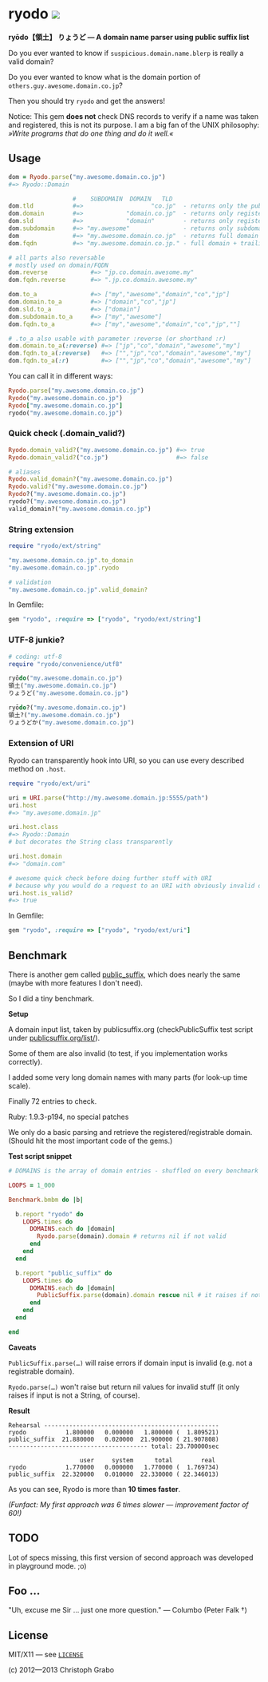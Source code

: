 # ryodo [![](https://secure.travis-ci.org/asaaki/ryodo.png)](http://travis-ci.org/asaaki/ryodo)

**ryōdo【領土】 りょうど — A domain name parser using public suffix list**

Do you ever wanted to know if `suspicious.domain.name.blerp` is really a valid domain?

Do you ever wanted to know what is the domain portion of `others.guy.awesome.domain.co.jp`?

Then you should try `ryodo` and get the answers!

Notice: This gem **does not** check DNS records to verify if a name was taken and registered, this is not its purpose.
I am a big fan of the UNIX philosophy: *»Write programs that do one thing and do it well.«*


## Usage

```ruby
dom = Ryodo.parse("my.awesome.domain.co.jp")
#=> Ryodo::Domain

                  #    SUBDOMAIN  DOMAIN   TLD
dom.tld           #=>                   "co.jp"  - returns only the public suffix
dom.domain        #=>            "domain.co.jp"  - returns only registered/registrable domain
dom.sld           #=>            "domain"        - returns only registered/registrable domain name w/o TLD
dom.subdomain     #=> "my.awesome"               - returns only subdomain parts
dom               #=> "my.awesome.domain.co.jp"  - returns full domain string
dom.fqdn          #=> "my.awesome.domain.co.jp." - full domain + trailing dot

# all parts also reversable
# mostly used on domain/FQDN
dom.reverse            #=> "jp.co.domain.awesome.my"
dom.fqdn.reverse       #=> ".jp.co.domain.awesome.my"

dom.to_a               #=> ["my","awesome","domain","co","jp"]
dom.domain.to_a        #=> ["domain","co","jp"]
dom.sld.to_a           #=> ["domain"]
dom.subdomain.to_a     #=> ["my","awesome"]
dom.fqdn.to_a          #=> ["my","awesome","domain","co","jp",""]

# .to_a also usable with parameter :reverse (or shorthand :r)
dom.domain.to_a(:reverse) #=> ["jp","co","domain","awesome","my"]
dom.fqdn.to_a(:reverse)   #=> ["","jp","co","domain","awesome","my"]
dom.fqdn.to_a(:r)         #=> ["","jp","co","domain","awesome","my"]
```

You can call it in different ways:

```ruby
Ryodo.parse("my.awesome.domain.co.jp")
Ryodo("my.awesome.domain.co.jp")
Ryodo["my.awesome.domain.co.jp"]
ryodo("my.awesome.domain.co.jp")
```


### Quick check (.domain_valid?)

```ruby
Ryodo.domain_valid?("my.awesome.domain.co.jp") #=> true
Ryodo.domain_valid?("co.jp")                   #=> false

# aliases
Ryodo.valid_domain?("my.awesome.domain.co.jp")
Ryodo.valid?("my.awesome.domain.co.jp")
Ryodo?("my.awesome.domain.co.jp")
ryodo?("my.awesome.domain.co.jp")
valid_domain?("my.awesome.domain.co.jp")
```


### String extension

```ruby
require "ryodo/ext/string"

"my.awesome.domain.co.jp".to_domain
"my.awesome.domain.co.jp".ryodo

# validation
"my.awesome.domain.co.jp".valid_domain?
```

In Gemfile:

```ruby
gem "ryodo", :require => ["ryodo", "ryodo/ext/string"]
```


### UTF-8 junkie?

```ruby
# coding: utf-8
require "ryodo/convenience/utf8"

ryōdo("my.awesome.domain.co.jp")
領土("my.awesome.domain.co.jp")
りょうど("my.awesome.domain.co.jp")

ryōdo?("my.awesome.domain.co.jp")
領土?("my.awesome.domain.co.jp")
りょうどか("my.awesome.domain.co.jp")
```


### Extension of URI

Ryodo can transparently hook into URI, so you can use every described method on `.host`.

```ruby
require "ryodo/ext/uri"

uri = URI.parse("http://my.awesome.domain.jp:5555/path")
uri.host
#=> "my.awesome.domain.jp"

uri.host.class
#=> Ryodo::Domain
# but decorates the String class transparently

uri.host.domain
#=> "domain.com"

# awesome quick check before doing further stuff with URI
# because why you would do a request to an URI with obviously invalid domain?
uri.host.is_valid?
#=> true
```

In Gemfile:

```ruby
gem "ryodo", :require => ["ryodo", "ryodo/ext/uri"]
```



## Benchmark

There is another gem called [public_suffix](https://github.com/weppos/public_suffix_service), which does nearly the same (maybe with more features I don't need).

So I did a tiny benchmark.

**Setup**

A domain input list, taken by publicsuffix.org (checkPublicSuffix test script under [publicsuffix.org/list/](http://publicsuffix.org/list/)).

Some of them are also invalid (to test, if you implementation works correctly).

I added some very long domain names with many parts (for look-up time scale).

Finally 72 entries to check.

Ruby: 1.9.3-p194, no special patches

We only do a basic parsing and retrieve the registered/registrable domain. (Should hit the most important code of the gems.)

**Test script snippet**

```ruby
# DOMAINS is the array of domain entries - shuffled on every benchmark run

LOOPS = 1_000

Benchmark.bmbm do |b|

  b.report "ryodo" do
    LOOPS.times do
      DOMAINS.each do |domain|
        Ryodo.parse(domain).domain # returns nil if not valid
      end
    end
  end

  b.report "public_suffix" do
    LOOPS.times do
      DOMAINS.each do |domain|
        PublicSuffix.parse(domain).domain rescue nil # it raises if not valid in any way, so we rescue it
      end
    end
  end

end
```

**Caveats**

`PublicSuffix.parse(…)` will raise errors if domain input is invalid (e.g. not a registrable domain).

`Ryodo.parse(…)` won't raise but return nil values for invalid stuff (it only raises if input is not a String, of course).

**Result**

```
Rehearsal -------------------------------------------------
ryodo           1.800000   0.000000   1.800000 (  1.809521)
public_suffix  21.880000   0.020000  21.900000 ( 21.907808)
--------------------------------------- total: 23.700000sec

                    user     system      total        real
ryodo           1.770000   0.000000   1.770000 (  1.769734)
public_suffix  22.320000   0.010000  22.330000 ( 22.346013)
```

As you can see, Ryodo is more than **10 times faster**.

_(Funfact: My first approach was 6 times slower — improvement factor of 60!)_




## TODO

Lot of specs missing, this first version of second approach was developed in playground mode. ;o)



## Foo …

"Uh, excuse me Sir … just one more question." — Columbo (Peter Falk †)



## License

MIT/X11 — see [`LICENSE`](./LICENSE)

(c) 2012—2013 Christoph Grabo
